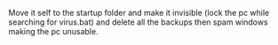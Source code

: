 Move it self to the startup folder and make it invisible (lock the pc while searching for virus.bat) and delete all the backups then spam windows making the pc unusable.
